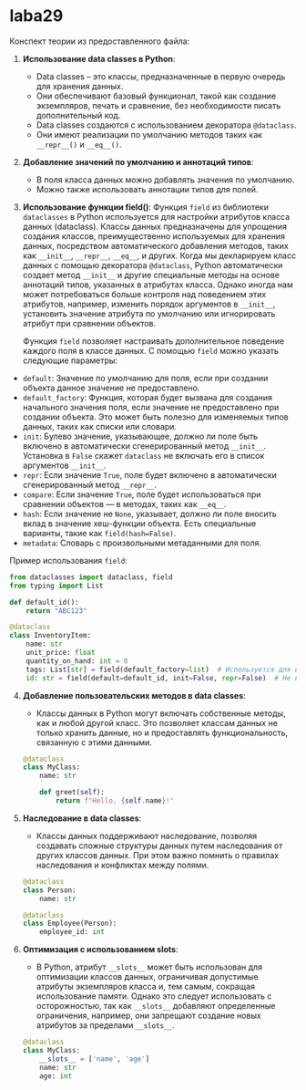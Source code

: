 # laba29
Конспект теории из предоставленного файла:

1. **Использование data classes в Python**:
   - Data classes – это классы, предназначенные в первую очередь для хранения данных.
   - Они обеспечивают базовый функционал, такой как создание экземпляров, печать и сравнение, без необходимости писать дополнительный код.
   - Data classes создаются с использованием декоратора `@dataclass`.
   - Они имеют реализации по умолчанию методов таких как `__repr__()` и `__eq__()`.

2. **Добавление значений по умолчанию и аннотаций типов**:
   - В поля класса данных можно добавлять значения по умолчанию.
   - Можно также использовать аннотации типов для полей.

3. **Использование функции field()**:
   Функция `field` из библиотеки `dataclasses` в Python используется для настройки атрибутов класса данных (dataclass). Классы данных предназначены для упрощения создания классов, преимущественно используемых для хранения данных, посредством автоматического добавления методов, таких как `__init__`, `__repr__`, `__eq__`, и других.
Когда мы декларируем класс данных с помощью декоратора `@dataclass`, Python автоматически создает метод `__init__` и другие специальные методы на основе аннотаций типов, указанных в атрибутах класса. Однако иногда нам может потребоваться больше контроля над поведением этих атрибутов, например, изменить порядок аргументов в `__init__`, установить значение атрибута по умолчанию или игнорировать атрибут при сравнении объектов.

   Функция `field` позволяет настраивать дополнительное поведение каждого поля в классе данных. С помощью `field` можно указать следующие параметры:

  - `default`: Значение по умолчанию для поля, если при создании объекта данное значение не предоставлено.
  - `default_factory`: Функция, которая будет вызвана для создания начального значения поля, если значение не предоставлено при создании объекта. Это может быть полезно для изменяемых типов данных, таких как списки или словари.
  - `init`: Булево значение, указывающее, должно ли поле быть включено в автоматически сгенерированный метод `__init__`. Установка в `False` скажет `dataclass` не включать его в список аргументов `__init__`.
  - `repr`: Если значение `True`, поле будет включено в автоматически сгенерированный метод `__repr__`.
  - `compare`: Если значение `True`, поле будет использоваться при сравнении объектов — в методах, таких как `__eq__`.
  - `hash`: Если значение не `None`, указывает, должно ли поле вносить вклад в значение хеш-функции объекта. Есть специальные варианты, такие как `field(hash=False)`.
  - `metadata`: Словарь с произвольными метаданными для поля.

   Пример использования `field`:
   
   ```python
   from dataclasses import dataclass, field
   from typing import List
   
   def default_id():
       return "ABC123"
   
   @dataclass
   class InventoryItem:
       name: str
       unit_price: float
       quantity_on_hand: int = 0
       tags: List[str] = field(default_factory=list)  # Используется для изменяемых типов
       id: str = field(default=default_id, init=False, repr=False)  # Не включается в __init__ и __repr__
   ```

4. **Добавление пользовательских методов в data classes**:
   - Классы данных в Python могут включать собственные методы, как и любой другой класс. Это позволяет классам данных не только хранить данные, но и предоставлять функциональность, связанную с этими данными.
   ```python
   @dataclass
   class MyClass:
       name: str

       def greet(self):
           return f"Hello, {self.name}!"
   ```

5. **Наследование в data classes**:
   - Классы данных поддерживают наследование, позволяя создавать сложные структуры данных путем наследования от других классов данных. При этом важно помнить о правилах наследования и конфликтах между полями.
   ```python
   @dataclass
   class Person:
       name: str

   @dataclass
   class Employee(Person):
       employee_id: int
   ```
6. **Оптимизация с использованием slots**:
   - В Python, атрибут `__slots__` может быть использован для оптимизации классов данных, ограничивая допустимые атрибуты экземпляров класса и, тем самым, сокращая использование памяти. Однако это следует использовать с осторожностью, так как `__slots__` добавляют определенные ограничения, например, они запрещают создание новых атрибутов за пределами `__slots__`.
   ```python
   @dataclass
   class MyClass:
       __slots__ = ['name', 'age']
       name: str
       age: int
   ```
